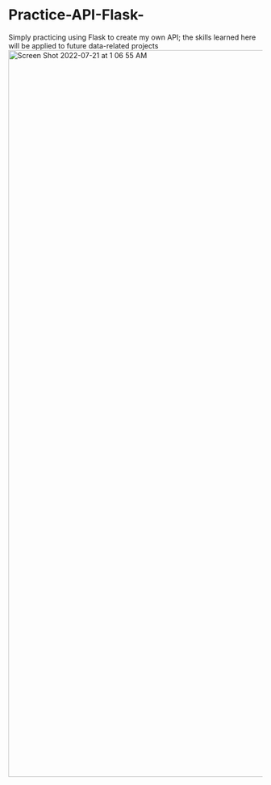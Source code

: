 # Practice-API-Flask-
Simply practicing using Flask to create my own API; the skills learned here will be applied to future data-related projects
<img width="1440" alt="Screen Shot 2022-07-21 at 1 06 55 AM" src="https://user-images.githubusercontent.com/81287555/180163439-45ccaa7d-9b0f-4fde-ac50-ee67458dd763.png">

